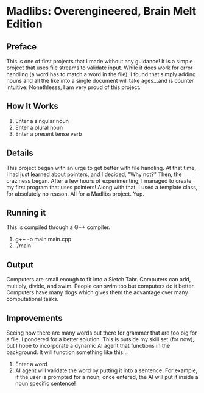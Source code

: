 # Madlibs: Overengineered, Brain Melt Edition

## Preface
This is one of first projects that I made without any guidance!
It is a simple project that uses file streams to validate input.
While it does work for error handling (a word has to match a word in the file),
I found that simply adding nouns and all the like into a single document
will take ages...and is counter intuitive. Nonethlesss, I am very proud
of this project.

## How It Works
1. Enter a singular noun
2. Enter a plural noun
3. Enter a present tense verb

## Details
This project began with an urge to get better with file handling.
At that time, I had just learned about pointers, and I decided,
"Why not?" Then, the craziness began. After a few hours of 
experimenting, I managed to create my first program that uses
pointers! Along with that, I used a template class, for absolutely 
no reason. All for a Madlibs project. Yup.

## Running it
This is compiled through a G++ compiler.
1. g++ -o main main.cpp
2. ./main

## Output
Computers are small enough to fit into a Sietch Tabr.
Computers can add, multiply, divide, and swim.
People can swim too but computers do it better.
Computers have many dogs which gives them the advantage
over many computational tasks.
   
## Improvements
Seeing how there are many words out there for grammer that are
too big for a file, I pondered for a better solution. This is
outside my skill set (for now), but I hope to incorporate 
a dynamic AI agent that functions in the background.
It will function something like this...
1. Enter a word
2. AI agent will validate the word by putting it into a sentence.
   For example, if the user is prompted for a noun, once entered,
   the AI will put it inside a noun specific sentence!
